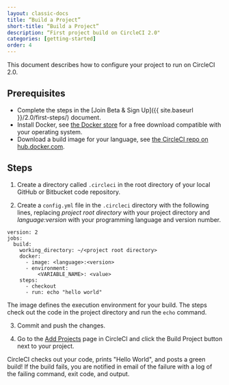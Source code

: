 ```yaml
---
layout: classic-docs
title: “Build a Project”
short-title: “Build a Project”
description: “First project build on CircleCI 2.0"
categories: [getting-started]
order: 4
---
```


This document describes how to configure your project to run on CircleCI 2.0. 

## Prerequisites

- Complete the steps in the [Join Beta & Sign Up]({{ site.baseurl }}/2.0/first-steps/) document. 
- Install Docker, see [the Docker store](https://store.docker.com/search?offering=community&type=edition) for a free download  compatible with your operating system. 
- Download a build image for your language, see [the CircleCI repo on hub.docker.com](https://hub.docker.com/u/circleci/).

## Steps

1. Create a directory called `.circleci` in the root directory of your local GitHub or Bitbucket code repository. 

2. Create a `config.yml` file in the `.circleci` directory with the following lines, replacing *project root directory* with your project directory and *language:version* with your programming language and version number.

```
version: 2
jobs:
  build:
    working_directory: ~/<project root directory>
    docker:
      - image: <language>:<version>
      - environment:
          <VARIABLE_NAME>: <value>
    steps:
      - checkout
      - run: echo "hello world"
```

The image defines the execution environment for your build. The steps check out the code in the project directory and run the `echo` command.

3. Commit and push the changes.

4. Go to the [Add Projects](https://circleci.com/add-projects) page in CircleCI and click the Build Project button next to your project.

CircleCI checks out your code, prints "Hello World", and posts a green build! If the build fails, you are notified in email of the failure with a log of the failing command, exit code, and output.


